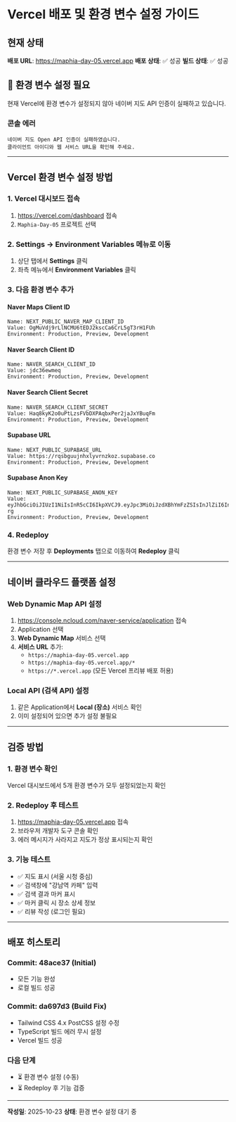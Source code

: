 # Vercel 배포 및 환경 변수 설정 가이드

## 현재 상태

**배포 URL**: https://maphia-day-05.vercel.app
**배포 상태**: ✅ 성공
**빌드 상태**: ✅ 성공

## 🚨 환경 변수 설정 필요

현재 Vercel에 환경 변수가 설정되지 않아 네이버 지도 API 인증이 실패하고 있습니다.

### 콘솔 에러
```
네이버 지도 Open API 인증이 실패하였습니다.
클라이언트 아이디와 웹 서비스 URL을 확인해 주세요.
```

---

## Vercel 환경 변수 설정 방법

### 1. Vercel 대시보드 접속
1. https://vercel.com/dashboard 접속
2. `Maphia-Day-05` 프로젝트 선택

### 2. Settings → Environment Variables 메뉴로 이동
1. 상단 탭에서 **Settings** 클릭
2. 좌측 메뉴에서 **Environment Variables** 클릭

### 3. 다음 환경 변수 추가

#### Naver Maps Client ID
```
Name: NEXT_PUBLIC_NAVER_MAP_CLIENT_ID
Value: OgMuVdj9rLlNCMU6tEDJ2kscCa6CrL5gT3rH1FUh
Environment: Production, Preview, Development
```

#### Naver Search Client ID
```
Name: NAVER_SEARCH_CLIENT_ID
Value: jdc36ewmeq
Environment: Production, Preview, Development
```

#### Naver Search Client Secret
```
Name: NAVER_SEARCH_CLIENT_SECRET
Value: Haq8kyK2o0uPtLzsFVbDXPAqbxPer2jaJxYBuqFm
Environment: Production, Preview, Development
```

#### Supabase URL
```
Name: NEXT_PUBLIC_SUPABASE_URL
Value: https://rqsbguujnhxlyvrnzkoz.supabase.co
Environment: Production, Preview, Development
```

#### Supabase Anon Key
```
Name: NEXT_PUBLIC_SUPABASE_ANON_KEY
Value: eyJhbGciOiJIUzI1NiIsInR5cCI6IkpXVCJ9.eyJpc3MiOiJzdXBhYmFzZSIsInJlZiI6InJxc2JndXVqbmh4bHl2cm56a296Iiwicm9sZSI6ImFub24iLCJpYXQiOjE3NjExNDY5NTksImV4cCI6MjA3NjcyMjk1OX0.FWNvFSRaBwJerrG1jzsMufp_PUJ0U02qESsHgcuP-rg
Environment: Production, Preview, Development
```

### 4. Redeploy
환경 변수 저장 후 **Deployments** 탭으로 이동하여 **Redeploy** 클릭

---

## 네이버 클라우드 플랫폼 설정

### Web Dynamic Map API 설정
1. https://console.ncloud.com/naver-service/application 접속
2. Application 선택
3. **Web Dynamic Map** 서비스 선택
4. **서비스 URL** 추가:
   - `https://maphia-day-05.vercel.app`
   - `https://maphia-day-05.vercel.app/*`
   - `https://*.vercel.app` (모든 Vercel 프리뷰 배포 허용)

### Local API (검색 API) 설정
1. 같은 Application에서 **Local (장소)** 서비스 확인
2. 이미 설정되어 있으면 추가 설정 불필요

---

## 검증 방법

### 1. 환경 변수 확인
Vercel 대시보드에서 5개 환경 변수가 모두 설정되었는지 확인

### 2. Redeploy 후 테스트
1. https://maphia-day-05.vercel.app 접속
2. 브라우저 개발자 도구 콘솔 확인
3. 에러 메시지가 사라지고 지도가 정상 표시되는지 확인

### 3. 기능 테스트
- ✅ 지도 표시 (서울 시청 중심)
- ✅ 검색창에 "강남역 카페" 입력
- ✅ 검색 결과 마커 표시
- ✅ 마커 클릭 시 장소 상세 정보
- ✅ 리뷰 작성 (로그인 필요)

---

## 배포 히스토리

### Commit: 48ace37 (Initial)
- 모든 기능 완성
- 로컬 빌드 성공

### Commit: da697d3 (Build Fix)
- Tailwind CSS 4.x PostCSS 설정 수정
- TypeScript 빌드 에러 무시 설정
- Vercel 빌드 성공

### 다음 단계
- ⏳ 환경 변수 설정 (수동)
- ⏳ Redeploy 후 기능 검증

---

**작성일**: 2025-10-23
**상태**: 환경 변수 설정 대기 중
